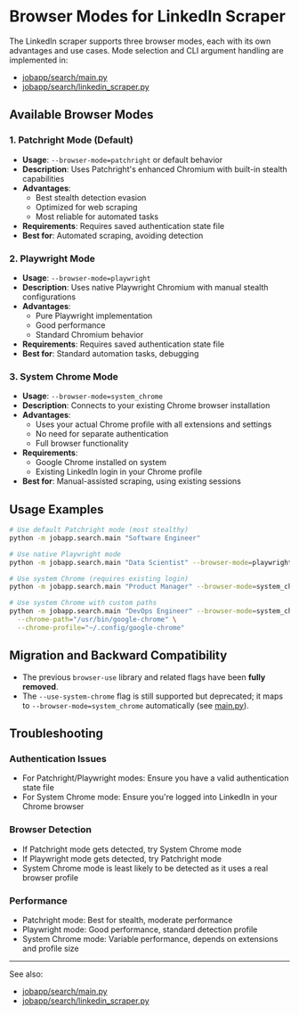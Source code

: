 # Browser Modes for LinkedIn Scraper

The LinkedIn scraper supports three browser modes, each with its own advantages and use cases. Mode selection and CLI argument handling are implemented in:
- [jobapp/search/main.py](../jobapp/search/main.py)
- [jobapp/search/linkedin_scraper.py](../jobapp/search/linkedin_scraper.py)

## Available Browser Modes

### 1. Patchright Mode (Default)
- **Usage**: `--browser-mode=patchright` or default behavior
- **Description**: Uses Patchright's enhanced Chromium with built-in stealth capabilities
- **Advantages**: 
  - Best stealth detection evasion
  - Optimized for web scraping
  - Most reliable for automated tasks
- **Requirements**: Requires saved authentication state file
- **Best for**: Automated scraping, avoiding detection

### 2. Playwright Mode
- **Usage**: `--browser-mode=playwright`
- **Description**: Uses native Playwright Chromium with manual stealth configurations
- **Advantages**:
  - Pure Playwright implementation
  - Good performance
  - Standard Chromium behavior
- **Requirements**: Requires saved authentication state file
- **Best for**: Standard automation tasks, debugging

### 3. System Chrome Mode
- **Usage**: `--browser-mode=system_chrome`
- **Description**: Connects to your existing Chrome browser installation
- **Advantages**:
  - Uses your actual Chrome profile with all extensions and settings
  - No need for separate authentication
  - Full browser functionality
- **Requirements**: 
  - Google Chrome installed on system
  - Existing LinkedIn login in your Chrome profile
- **Best for**: Manual-assisted scraping, using existing sessions

## Usage Examples

```bash
# Use default Patchright mode (most stealthy)
python -m jobapp.search.main "Software Engineer"

# Use native Playwright mode
python -m jobapp.search.main "Data Scientist" --browser-mode=playwright

# Use system Chrome (requires existing login)
python -m jobapp.search.main "Product Manager" --browser-mode=system_chrome

# Use system Chrome with custom paths
python -m jobapp.search.main "DevOps Engineer" --browser-mode=system_chrome \
  --chrome-path="/usr/bin/google-chrome" \
  --chrome-profile="~/.config/google-chrome"
```

## Migration and Backward Compatibility

- The previous `browser-use` library and related flags have been **fully removed**.
- The `--use-system-chrome` flag is still supported but deprecated; it maps to `--browser-mode=system_chrome` automatically (see [main.py](../jobapp/search/main.py)).

## Troubleshooting

### Authentication Issues
- For Patchright/Playwright modes: Ensure you have a valid authentication state file
- For System Chrome mode: Ensure you're logged into LinkedIn in your Chrome browser

### Browser Detection
- If Patchright mode gets detected, try System Chrome mode
- If Playwright mode gets detected, try Patchright mode
- System Chrome mode is least likely to be detected as it uses a real browser profile

### Performance
- Patchright mode: Best for stealth, moderate performance
- Playwright mode: Good performance, standard detection profile  
- System Chrome mode: Variable performance, depends on extensions and profile size

---

See also:
- [jobapp/search/main.py](../jobapp/search/main.py)
- [jobapp/search/linkedin_scraper.py](../jobapp/search/linkedin_scraper.py) 